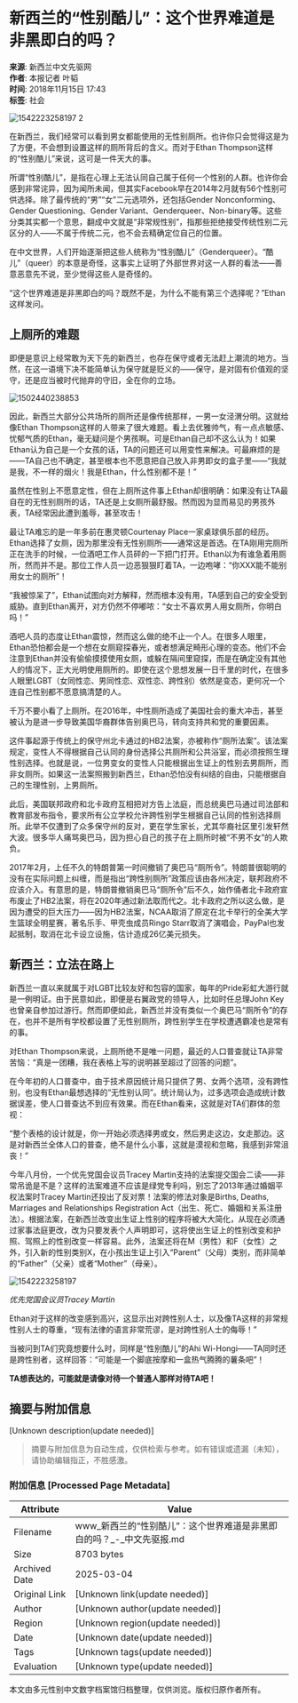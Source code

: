 # 新西兰的“性别酷儿”：这个世界难道是非黑即白的吗？

**来源**: 新西兰中文先驱网  
**作者**: 本报记者 叶韬  
**时间**: 2018年11月15日 17:43  
**标签**: 社会

![1542223258197 2](https://static.chineseherald.co.nz/assets/Uploads/News/blog-0/1542223258197-2.jpg)

在新西兰，我们经常可以看到男女都能使用的无性别厕所。也许你只会觉得这是为了方便，不会想到设置这样的厕所背后的含义。而对于Ethan Thompson这样的“性别酷儿”来说，这可是一件天大的事。

所谓“性别酷儿”，是指在心理上无法认同自己属于任何一个性别的人群。也许你会感到非常诧异，因为闻所未闻，但其实Facebook早在2014年2月就有56个性别可供选择。除了最传统的“男”“女”二元选项外，还包括Gender Nonconforming、Gender Questioning、Gender Variant、Genderqueer、Non-binary等。这些分类其实都一个意思，翻成中文就是“非常规性别”，指那些拒绝接受传统性别二元区分的人——不属于传统二元，也不会去精确定位自己的位置。

在中文世界，人们开始逐渐把这些人统称为“性别酷儿”（Genderqueer）。“酷儿”（queer）的本意是奇怪，这事实上证明了外部世界对这一人群的看法——善意恶意先不说，至少觉得这些人是奇怪的。

“这个世界难道是非黑即白的吗？既然不是，为什么不能有第三个选择呢？”Ethan这样发问。

## 上厕所的难题

即便是意识上经常敢为天下先的新西兰，也存在保守或者无法赶上潮流的地方。当然，在这一语境下决不能简单认为保守就是贬义的——保守，是对固有价值观的坚守，还是应当被时代抛弃的守旧，全在你的立场。

![1502440238853](https://static.chineseherald.co.nz/assets/Uploads2/_resampled/ResizedImageWzYwMCwzMzhd/1502440238853.jpg)

因此，新西兰大部分公共场所的厕所还是像传统那样，一男一女泾渭分明。这就给像Ethan Thompson这样的人带来了很大难题。看上去优雅帅气，有一点点敏感、忧郁气质的Ethan，毫无疑问是个男孩啊。可是Ethan自己却不这么认为！如果Ethan认为自己是一个女孩的话，TA的问题还可以用变性来解决。可最麻烦的是——TA自己也不确定，甚至根本也不愿意把自己放入非男即女的盒子里——“我就是我，不一样的烟火！我是Ethan，什么性别都不是！”

虽然在性别上不愿意定性，但在上厕所这件事上Ethan却很明确：如果没有让TA最自在的无性别厕所的话，TA还是上女厕所最舒服。然而因为显而易见的男孩外表，TA经常因此遭到羞辱，甚至攻击！

最让TA难忘的是一年多前在惠灵顿Courtenay Place一家桌球俱乐部的经历。Ethan选择了女厕，因为那里没有无性别厕所——通常这是首选。在TA刚用完厕所正在洗手的时候，一位酒吧工作人员砰的一下把门打开。Ethan以为有谁急着用厕所，然而并不是。那位工作人员一边恶狠狠盯着TA，一边咆哮：“你XXX能不能别用女士的厕所”！

“我被惊呆了”，Ethan试图向对方解释，然而根本没有用，TA感到自己的安全受到威胁。直到Ethan离开，对方仍然不停嘟哝：“女士不喜欢男人用女厕所，你明白吗！”

酒吧人员的态度让Ethan震惊，然而这么做的绝不止一个人。在很多人眼里，Ethan恐怕都会是一个想在女厕窥探春光，或者想满足畸形心理的变态。他们不会注意到Ethan并没有偷偷摸摸使用女厕，或躲在隔间里窥探，而是在确定没有其他人的情况下，正大光明使用厕所的。即使在这个思想发展一日千里的时代，在很多人眼里LGBT（女同性恋、男同性恋、双性恋、跨性别）依然是变态，更何况一个连自己性别都不愿意搞清楚的人。

千万不要小看了上厕所。在2016年，中性厕所造成了美国社会的重大冲击，甚至被认为是进一步导致美国华裔群体告别奥巴马，转向支持共和党的重要因素。

这件事起源于传统上的保守州北卡通过的HB2法案，亦被称作“厕所法案”。该法案规定，变性人不得根据自己认同的身份选择公共厕所和公共浴室，而必须按照生理性别选择。也就是说，一位男变女的变性人只能根据出生证上的性别去男厕所，而非女厕所。如果这一法案照搬到新西兰，Ethan恐怕没有纠结的自由，只能根据自己的生理性别，上男厕所。

此后，美国联邦政府和北卡政府互相把对方告上法庭，而总统奥巴马通过司法部和教育部发布指令，要求所有公立学校允许跨性别学生根据自己认同的性别选择厕所。此举不仅遭到了众多保守州的反对，更在学生家长，尤其华裔社区里引发轩然大波。很多华人痛骂奥巴马，因为担心自己的孩子在上厕所时被“不男不女”的人欺负。

2017年2月，上任不久的特朗普第一时间撤销了奥巴马“厕所令”。特朗普很聪明的没有在实际问题上纠缠，而是指出“跨性别厕所”政策应该由各州决定，联邦政府不应该介入。有意思的是，特朗普撤销奥巴马“厕所令”后不久，始作俑者北卡政府宣布废止了HB2法案，将在2020年通过新法取而代之。北卡政府之所以这么做，是因为遭受的巨大压力——因为HB2法案，NCAA取消了原定在北卡举行的全美大学生篮球全明星赛，著名乐手、甲壳虫成员Ringo Starr取消了演唱会，PayPal也发起抵制，取消在北卡设立设施，估计造成26亿美元损失。

## 新西兰：立法在路上

新西兰一直以来就属于对LGBT比较友好和包容的国家，每年的Pride彩虹大游行就是一例明证。由于民意如此，即便是右翼政党的领导人，比如时任总理John Key也曾亲自参加过游行。然而即便如此，新西兰并没有类似一个奥巴马“厕所令”的存在，也并不是所有学校都设置了无性别厕所，跨性别学生在学校遭遇霸凌也是常有的事。

对Ethan Thompson来说，上厕所绝不是唯一问题，最近的人口普查就让TA非常苦恼：“真是一团糟，我在表格上写的说明甚至超过了回答的问题”。

在今年初的人口普查中，由于技术原因统计局只提供了男、女两个选项，没有跨性别，也没有Ethan最想选择的“无性别认同”。统计局认为，过多选项会造成统计数据误差，使人口普查达不到应有效果。而在Ethan看来，这就是对TA们群体的忽视：

“整个表格的设计就是，你一开始必须选择男或女，然后男走这边，女走那边。这是对新西兰全体人口的普查，绝不是什么小事，这就是漠视和忽略，我感到非常沮丧！”

今年八月份，一个优先党国会议员Tracey Martin支持的法案提交国会二读——非常吊诡是不是？这样的法案难道不应该是绿党专利吗，别忘了2013年通过婚姻平权法案时Tracey Martin还投出了反对票！法案的修法对象是Births, Deaths, Marriages and Relationships Registration Act（出生、死亡、婚姻和关系注册法）。根据法案，在新西兰改变出生证上性别的程序将被大大简化，从现在必须通过家事法庭更改，改为只要发表个人声明即可，这将使出生证上的性别改变和护照、驾照上的性别改变一样容易。此外，法案还将在M（男性）和F（女性）之外，引入新的性别类别X，在小孩出生证上引入“Parent”（父母）类别，而非简单的“Father”（父亲）或者“Mother”（母亲）。

![1542223258197](https://static.chineseherald.co.nz/assets/Uploads2/_resampled/ResizedImageWzYwMCwzMzld/1542223258197.jpg)

_优先党国会议员Tracey Martin_

Ethan对于这样的改变感到高兴，这显示出对跨性别人士，以及像TA这样的非常规性别人士的尊重，“现有法律的语言非常荒谬，是对跨性别人士的侮辱！”

当被问到TA们究竟想要什么时，同样是“性别酷儿”的Ahi Wi-Hongi——TA同时还是跨性别者，这样回答：“可能是一个脚底按摩和一盒热气腾腾的薯条吧”！

**TA想表达的，可能就是请像对待一个普通人那样对待TA吧！**
<!-- tcd_original_link https://www.chineseherald.co.nz/news/new-zealand/nonbinary-finery-the-kiwis-whose-gender-doesnt-fit-in-a-neat-little-box/ -->


## 摘要与附加信息

<!-- tcd_abstract -->
[Unknown description(update needed)]
<!-- tcd_abstract_end -->

> 摘要与附加信息为自动生成，仅供检索与参考。如有错误或遗漏（未知），请协助编辑指正，不胜感激。

### 附加信息 [Processed Page Metadata]

| Attribute       | Value                                  |
|-----------------|----------------------------------------|
| Filename        | www_新西兰的“性别酷儿”：这个世界难道是非黑即白的吗？_-_中文先驱报.md                             |
| Size            | 8703 bytes                           |
| Archived Date   | 2025-03-04                             |
| Original Link   | [Unknown link(update needed)]                       |
| Author          | [Unknown author(update needed)]                               |
| Region          | [Unknown region(update needed)]                               |
| Date            | [Unknown date(update needed)]                                 |
| Tags            | [Unknown tags(update needed)]                                 |
| Evaluation            | [Unknown type(update needed)]                                 |
<!-- tcd_table_end -->

本文由多元性别中文数字档案馆归档整理，仅供浏览。版权归原作者所有。
